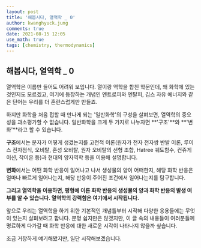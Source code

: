 ```yaml
---
layout: post
title: '해봅시다, 열역학 _ 0'
author: kwanghyuck.jung
comments: true
date: 2021-08-15 12:05
use_math: true
tags: [chemistry, thermodynamics]
---
```


## 해봅시다, 열역학 _ 0

열역학은 이름만 들어도 어려워 보입니다. 열이랑 역학을 합친 학문인데, 왜 화학에 있는 것인지도 모르겠고, 여기에 등장하는 개념인 엔트로피와 엔탈피, 깁스 자유 에너지와 같은 단어는 우리를 더 혼란스럽게만 만들죠.

하지만 화학을 처음 접할 때 만나게 되는 '일반화학'의 구성을 살펴보면, 열역학의 중요성을 과소평가할 수 없습니다. 일반화학을 크게 두 가지로 나누자면 **'구조'**와 **'변화'**라고 할 수 있습니다.

**구조**에서는 분자가 어떻게 생겼는지를 고전적 이론(원자가 전자 전자쌍 반발 이론, 루이스 전자점식, 오비탈, 혼성 오비탈, 원자 오비탈의 선형 조합, Hatree 궤도함수, 컨쥬게이션, 착이온 등)과 현대의 양자역학 등을 이용해 설명합니다.

**변화**에서는 어떤 화학 반응이 일어나고 나서 생성물의 양이 어떠한지, 해당 화학 반응은 얼마나 빠르게 일어나는지, 해당 반응이 주어진 조건에서 일어나는지를 탐구합니다.

**그리고 열역학을 이용하면, 평형에 이른 화학 반응의 생성물의 양과 화학 반응의 발생 여부를 알 수 있습니다. 열역학의 강력함은 여기에서 시작됩니다.**

앞으로 우리는 열역학을 하기 위한 기본적인 개념틀부터 시작해 다양한 응용들에는 무엇이 있는지 살펴보려고 합니다. 분명 쉽지만은 않겠지만, 이 글 속의 내용들이 여러분들께 명료하게 다가갈 때 화학 반응에 대한 새로운 시각이 나타나지 않을까 싶습니다.

조금 거창하게 얘기해봤지만, 일단 시작해보겠습니다.